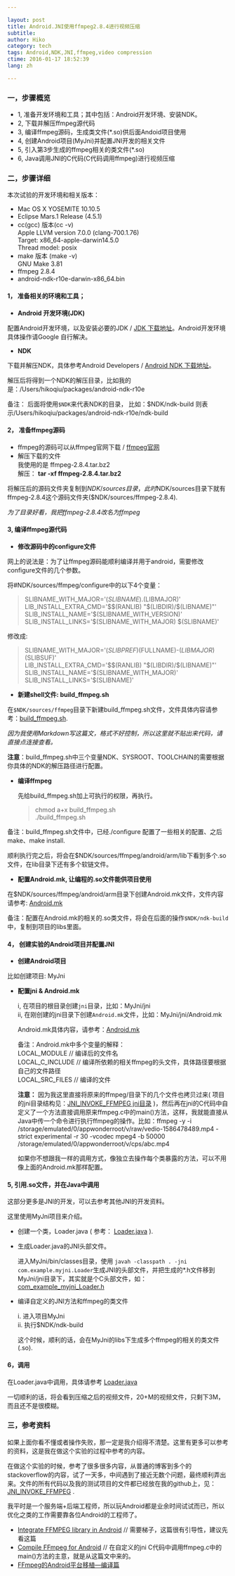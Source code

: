 ```yaml
---

layout: post  
title: Android.JNI使用ffmpeg2.8.4进行视频压缩  
subtitle:   
author: Hiko  
category: tech  
tags: Android,NDK,JNI,ffmpeg,video compression  
ctime: 2016-01-17 18:52:39  
lang: zh  

---
```


### 一，步骤概览

 - 1, 准备开发环境和工具；其中包括：Android开发环境、安装NDK。
 - 2, 下载并解压ffmpeg源代码
 - 3, 编译ffmpeg源码，生成类文件(*.so)供后面Andoid项目使用
 - 4, 创建Android项目(MyJni)并配置JNI开发的相关文件
 - 5, 引入第3步生成的ffmpeg相关的类文件(*.so)
 - 6, Java调用JNI的C代码(C代码调用ffmpeg)进行视频压缩  
 
### 二，步骤详细

本次试验的开发环境和相关版本：

 - Mac OS X YOSEMITE 10.10.5
 - Eclipse Mars.1 Release (4.5.1)
 - cc(gcc) 版本(cc -v)  
    Apple LLVM version 7.0.0 (clang-700.1.76)  
    Target: x86_64-apple-darwin14.5.0  
    Thread model: posix  
 - make 版本 (make -v)  
 	GNU Make 3.81
 - ffmpeg 2.8.4
 - android-ndk-r10e-darwin-x86_64.bin
 
#### 1， 准备相关的环境和工具；

 - **Android 开发环境(JDK)**

配置Android开发环境，以及安装必要的JDK / [JDK 下载地址](http://developer.android.com/sdk/index.html)。Android开发环境具体操作请Google 自行解决。

 - **NDK**

下载并解压NDK，具体参考Android Developers / [Android NDK 下载地址](http://developer.android.com/tools/sdk/ndk/index.html)。

解压后将得到一个NDK的解压目录，比如我的是：/Users/hikoqiu/packages/android-ndk-r10e  

备注： 后面将使用`$NDK`来代表NDK的目录， 比如：$NDK/ndk-build 则表示/Users/hikoqiu/packages/android-ndk-r10e/ndk-build

#### 2， 准备ffmpeg源码

 - ffmpeg的源码可以从ffmpeg官网下载 / [ffmpeg官网](http://www.ffmpeg.org/download.html)
 - 解压下载的文件  
   我使用的是 ffmpeg-2.8.4.tar.bz2  
   解压： **tar -xf ffmpeg-2.8.4.tar.bz2**
   
将解压后的源码文件夹复制到$NDK/sources目录，此时$NDK/sources目录下就有ffmpeg-2.8.4这个源码文件夹($NDK/sources/ffmpeg-2.8.4).  

*为了目录好看，我把ffmpeg-2.8.4改名为ffmpeg*

#### 3, 编译ffmpeg源代码

 - **修改源码中的configure文件**
 
 网上的说法是：为了让ffmpeg源码能顺利编译并用于android，需要修改configure文件的几个参数。
 
 将#NDK/sources/ffmpeg/configure中的以下4个变量：

> SLIBNAME_WITH_MAJOR='$(SLIBNAME).$(LIBMAJOR)'  
> LIB_INSTALL_EXTRA_CMD='$$(RANLIB) "$(LIBDIR)/$(LIBNAME)"'  
> SLIB_INSTALL_NAME='$(SLIBNAME_WITH_VERSION)'  
> SLIB_INSTALL_LINKS='$(SLIBNAME_WITH_MAJOR) $(SLIBNAME)'  

修改成:

> SLIBNAME_WITH_MAJOR='$(SLIBPREF)$(FULLNAME)-$(LIBMAJOR)$(SLIBSUF)'  
> LIB_INSTALL_EXTRA_CMD='$$(RANLIB) "$(LIBDIR)/$(LIBNAME)"'  
> SLIB_INSTALL_NAME='$(SLIBNAME_WITH_MAJOR)'  
> SLIB_INSTALL_LINKS='$(SLIBNAME)'  


 - **新建shell文件: build_ffmpeg.sh**  
  
  在`$NDK/sources/ffmpeg`目录下新建build_ffmpeg.sh文件，文件具体内容请参考：[build_ffmpeg.sh](https://github.com/HikoQiu/JNI_INVOKE_FFMPEG/blob/master/scripts/build_ffmpeg.sh).  
  
  *因为我使用Markdown写这篇文，格式不好控制，所以这里就不贴出来代码，请直接点连接查看。*
   
   **注意**：build_ffmpeg.sh中三个变量NDK、SYSROOT、TOOLCHAIN的需要根据你具体的NDK的解压路径进行配置。


 - **编译ffmpeg**
 
   先给build_ffmpeg.sh加上可执行的权限，再执行。
   
   > chmod a+x build_ffmpeg.sh  
   > ./build_ffmpeg.sh

备注：build_ffmpeg.sh文件中，已经./configure 配置了一些相关的配置、之后make、make install.

顺利执行完之后，将会在$NDK/sources/ffmpeg/android/arm/lib下看到多个.so文件，在lib目录下还有多个软链文件。


 - **配置Android.mk, 让编程的.so文件能供项目使用**

在$NDK/sources/ffmpeg/android/arm目录下创建Android.mk文件，文件内容请参考: [Android.mk](https://github.com/HikoQiu/JNI_INVOKE_FFMPEG/blob/master/scripts/arm/Android.mk)  

备注：配置在Android.mk的相关的.so类文件，将会在后面的操作`$NDK/ndk-build`中，复制到项目的libs里面。

#### 4， 创建实验的Android项目并配置JNI

 - **创建Android项目**
 
 比如创建项目: MyJni
 
 - **配置jni & Android.mk**
  
    i, 在项目的根目录创建`jni`目录，比如：MyJni/jni  
    ii, 在刚创建的jni目录下创建`Android.mk`文件，比如：MyJni/jni/Android.mk  
    
    Android.mk具体内容，请参考：[Android.mk](https://github.com/HikoQiu/JNI_INVOKE_FFMPEG/blob/master/scripts/jni/Android.mk)  
    
    备注：Android.mk中多个变量的解释：  
         LOCAL_MODULE // 编译后的文件名  
         LOCAL_C_INCLUDE // 编译所依赖的相关ffmpeg的头文件，具体路径要根据自己的文件路径  
         LOCAL_SRC_FILES // 编译的文件
         
    **注意：** 因为我这里直接将原来的ffmpeg/目录下的几个文件也拷贝过来( 项目的jni目录结构见：[JNI_INVOKE_FFMPEG jni目录](https://github.com/HikoQiu/JNI_INVOKE_FFMPEG/tree/master/jni) )，然后再在jni的C代码中自定义了一个方法直接调用原来ffmpeg.c中的main()方法，这样，我就能直接从Java中传一个命令进行执行ffmpeg的操作。比如：ffmpeg -y -i /storage/emulated/0/appwonderroot/v/raw/vedio-1586478489.mp4 -strict experimental -r 30 -vcodec mpeg4 -b 50000 /storage/emulated/0/appwonderroot/v/cps/abc.mp4  
    
    如果你不想跟我一样的调用方式，像独立去操作每个类暴露的方法，可以不用像上面的Android.mk那样配置。
    
#### 5, 引用.so文件，并在Java中调用

这部分更多是JNI的开发，可以去参考其他JNI的开发资料。


这里使用MyJni项目来介绍。

 - 创建一个类，Loader.java ( 参考： [Loader.java](https://github.com/HikoQiu/JNI_INVOKE_FFMPEG/blob/master/src/com/example/myjni/Loader.java) ).
 
 - 生成Loader.java的JNI头部文件。  
    
   进入MyJni/bin/classes目录，使用 `javah -classpath . -jni com.example.myjni.Loader`生成JNI的头部文件，并把生成的*.h文件移到MyJni/jni目录下，其实就是个C头部文件，如：[com_example_myjni_Loader.h](https://github.com/HikoQiu/JNI_INVOKE_FFMPEG/blob/master/jni/com_example_myjni_Loader.h)
   
 - 编译自定义的JNI方法和ffmpeg的类文件
 
   i. 进入项目MyJni  
   ii. 执行$NDK/ndk-build
   
   这个时候，顺利的话，会在MyJni的libs下生成多个ffmpeg的相关的类文件(.so).
   
#### 6，调用

在Loader.java中调用，具体请参考 [Loader.java](https://github.com/HikoQiu/JNI_INVOKE_FFMPEG/blob/master/src/com/example/myjni/Loader.java)

一切顺利的话，将会看到压缩之后的视频文件，20+M的视频文件，只剩下3M，而且还不是很模糊。


### 三，参考资料


如果上面你看不懂或者操作失败，那一定是我介绍得不清楚。这里有更多可以参考的资料，这是我在做这个实验的过程中参考的内容。

在做这个实验的时候，参考了很多很多内容，从普通的博客到多个的stackoverflow的内容，试了一天多，中间遇到了接近无数个问题，最终顺利弄出来。文件的所有代码以及我的测试项目的文件都已经放在我的github上，见：[JNI_INVOKE_FFMPEG](https://github.com/HikoQiu/JNI_INVOKE_FFMPEG) .

我平时是一个服务端+后端工程师，所以玩Android都是业余时间试试而已，所以优化之类的工作需要靠各位Android的工程师了。

 - [Integrate FFMPEG library in Android](http://ffmpeg-android.blogspot.com/) // 需要梯子，这篇很有引导性，建议先看这篇  
 - [Compile FFmpeg for Android](http://enoent.fr/blog/2014/06/20/compile-ffmpeg-for-android/)  // 在自定义的jni C代码中调用ffmpeg.c中的main()方法的主意，就是从这篇文中来的。  
 - [ FFmpeg的Android平台移植—编译篇](http://blog.csdn.net/gobitan/article/details/22750719)
   
